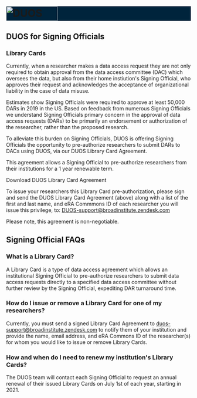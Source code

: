 <h1 style="background-color:#00243c;">
  <img alt="DUOS" src="duos-ui/duos_logo.svg" class="center" width="140px" height="40px">
</h1>

## DUOS for Signing Officials

### Library Cards

Currently, when a researcher makes a data access request they are not only required to obtain approval from the data access committee (DAC) which oversees the data, but also from their home instiution's Signing Official, who approves their request and acknowledges the acceptance of organizational liability in the case of data misuse.

Estimates show Signing Officials were required to approve at least 50,000 DARs in 2019 in the US. Based on feedback from numerous Signing Officials we understand Signing Officials primary concern in the approval of data access requests (DARs) to be primarily an endorsement or authorization of the researcher, rather than the proposed research.

To alleviate this burden on Signing Officials, DUOS is offering Signing Officials the opportunity to pre-authorize researchers to submit DARs to DACs using DUOS, via our DUOS Library Card Agreement.

This agreement allows a Signing Official to pre-authorize researchers from their institutions for a 1 year renewable term.

Download DUOS Library Card Agreement

To issue your researchers this Library Card pre-authorization, please sign and send the DUOS Library Card Agreement (above) along with a list of the first and last name, and eRA Commmons ID of each researcher you will issue this privilege, to: DUOS-support@broadinstitute.zendesk.com

Please note, this agreement is non-negotiable.

## Signing Official FAQs
### What is a Library Card?
A Library Card is a type of data access agreement which allows an institutional Signing Official to pre-authorize researchers to submit data access requests directly to a specified data access committee without further review by the Signing Official, expediting DAR turnaround time.

### How do I issue or remove a Library Card for one of my researchers?
Currently, you must send a signed Library Card Agreement to duos-support@broadinstitute.zendesk.com to notify them of your institution and provide the name, email address, and eRA Commons ID of the researcher(s) for whom you would like to issue or remove Library Cards.

### How and when do I need to renew my institution's Library Cards?
The DUOS team will contact each Signing Official to request an annual renewal of their issued Library Cards on July 1st of each year, starting in 2021.
